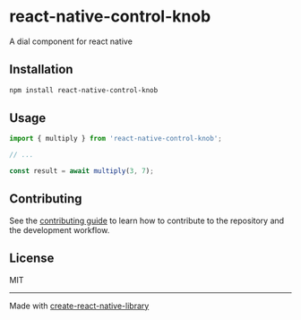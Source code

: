 # react-native-control-knob

A dial component for react native

## Installation

```sh
npm install react-native-control-knob
```

## Usage

```js
import { multiply } from 'react-native-control-knob';

// ...

const result = await multiply(3, 7);
```

## Contributing

See the [contributing guide](CONTRIBUTING.md) to learn how to contribute to the repository and the development workflow.

## License

MIT

---

Made with [create-react-native-library](https://github.com/callstack/react-native-builder-bob)
